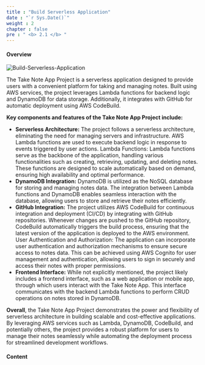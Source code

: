 ```yaml
---
title : "Build Serverless Application"
date : "`r Sys.Date()`"
weight : 2
chapter : false
pre : " <b> 2.1 </b> "
---
```



#### Overview

![Build-Serverless-Application](/images/2/FJCAws.png?featherlight=false&width=50pc)

The Take Note App Project is a serverless application designed to provide users with a convenient platform for taking and managing notes. Built using AWS services, the project leverages Lambda functions for backend logic and DynamoDB for data storage. Additionally, it integrates with GitHub for automatic deployment using AWS CodeBuild.

**Key components and features of the Take Note App Project include:**

+ **Serverless Architecture:** The project follows a serverless architecture, eliminating the need for managing servers and infrastructure. AWS Lambda functions are used to execute backend logic in response to events triggered by user actions.
Lambda Functions: Lambda functions serve as the backbone of the application, handling various functionalities such as creating, retrieving, updating, and deleting notes. These functions are designed to scale automatically based on demand, ensuring high availability and optimal performance.
+ **DynamoDB Integration:** DynamoDB is utilized as the NoSQL database for storing and managing notes data. The integration between Lambda functions and DynamoDB enables seamless interaction with the database, allowing users to store and retrieve their notes efficiently.
+ **GitHub Integration:** The project utilizes AWS CodeBuild for continuous integration and deployment (CI/CD) by integrating with GitHub repositories. Whenever changes are pushed to the GitHub repository, CodeBuild automatically triggers the build process, ensuring that the latest version of the application is deployed to the AWS environment.
User Authentication and Authorization: The application can incorporate user authentication and authorization mechanisms to ensure secure access to notes data. This can be achieved using AWS Cognito for user management and authentication, allowing users to sign in securely and access their notes with proper permissions.
+ **Frontend Interface:** While not explicitly mentioned, the project likely includes a frontend interface, such as a web application or mobile app, through which users interact with the Take Note App. This interface communicates with the backend Lambda functions to perform CRUD operations on notes stored in DynamoDB.

**Overall**, the Take Note App Project demonstrates the power and flexibility of serverless architecture in building scalable and cost-effective applications. By leveraging AWS services such as Lambda, DynamoDB, CodeBuild, and potentially others, the project provides a robust platform for users to manage their notes seamlessly while automating the deployment process for streamlined development workflows.

#### Content
